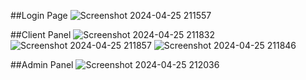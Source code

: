 ##Login Page
![Screenshot 2024-04-25 211557](https://github.com/SamTheProBot/NeighbourNet/assets/125123756/9059f49f-03d1-48ee-bc1a-28f543022f2a)

##Client Panel
![Screenshot 2024-04-25 211832](https://github.com/SamTheProBot/NeighbourNet/assets/125123756/175abc07-3429-43fd-b55b-1a460bb1ae58)
![Screenshot 2024-04-25 211857](https://github.com/SamTheProBot/NeighbourNet/assets/125123756/f0b015b2-38eb-4e13-a719-e20b127c0c52)
![Screenshot 2024-04-25 211846](https://github.com/SamTheProBot/NeighbourNet/assets/125123756/cf5b4ee7-da79-4588-9796-d97d56dd30ed)

##Admin Panel
![Screenshot 2024-04-25 212036](https://github.com/SamTheProBot/NeighbourNet/assets/125123756/c0358e9b-f9e4-4bb8-bacd-1a2a3937c876)
